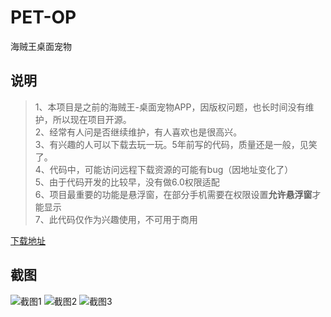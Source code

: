 # PET-OP
海贼王桌面宠物

## 说明
> 1、本项目是之前的海贼王-桌面宠物APP，因版权问题，也长时间没有维护，所以现在项目开源。 \
> 2、经常有人问是否继续维护，有人喜欢也是很高兴。 \
> 3、有兴趣的人可以下载去玩一玩。5年前写的代码，质量还是一般，见笑了。 \
> 4、代码中，可能访问远程下载资源的可能有bug（因地址变化了） \
> 5、由于代码开发的比较早，没有做6.0权限适配 \
> 6、项目最重要的功能是悬浮窗，在部分手机需要在权限设置**允许悬浮窗**才能显示 \
> 7、此代码仅作为兴趣使用，不可用于商用

[下载地址](http://www.0kai.net/app/2014/08/01/4-pet-op)

## 截图
![截图1](http://7rflo1.com1.z0.glb.clouddn.com/app/4/image-1.jpg)
![截图2](http://7rflo1.com1.z0.glb.clouddn.com/app/4/image-2.jpg)
![截图3](http://7rflo1.com1.z0.glb.clouddn.com/app/4/image-3.jpg)
